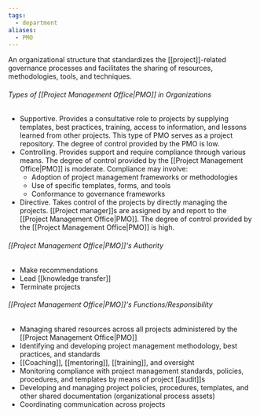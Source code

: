 ```yaml
---
tags:
  - department
aliases:
  - PMO
---
```

An organizational structure that standardizes the [[project]]-related governance processes and facilitates the sharing of resources, methodologies, tools, and techniques.
###### Types of [[Project Management Office|PMO]] in Organizations
- Supportive. Provides a consultative role to projects by supplying templates, best practices, training, access to information, and lessons learned from other projects. This type of PMO serves as a project repository. The degree of control provided by the PMO is low.
- Controlling. Provides support and require compliance through various means. The degree of control provided by the [[Project Management Office|PMO]] is moderate. Compliance may involve:
	- Adoption of project management frameworks or methodologies
	- Use of specific templates, forms, and tools  
	- Conformance to governance frameworks
- Directive. Takes control of the projects by directly managing the projects. [[Project manager]]s are assigned by and report to the [[Project Management Office|PMO]]. The degree of control provided by the [[Project Management Office|PMO]] is high.
###### [[Project Management Office|PMO]]'s Authority
- Make recommendations
- Lead [[knowledge transfer]]
- Terminate projects
###### [[Project Management Office|PMO]]'s Functions/Responsibility
- Managing shared resources across all projects administered by the [[Project Management Office|PMO]]
- Identifying and developing project management methodology, best practices, and standards
- [[Coaching]], [[mentoring]], [[training]], and oversight
- Monitoring compliance with project management standards, policies, procedures, and templates by means of project [[audit]]s
- Developing and managing project policies, procedures, templates, and other shared documentation (organizational process assets)
- Coordinating communication across projects